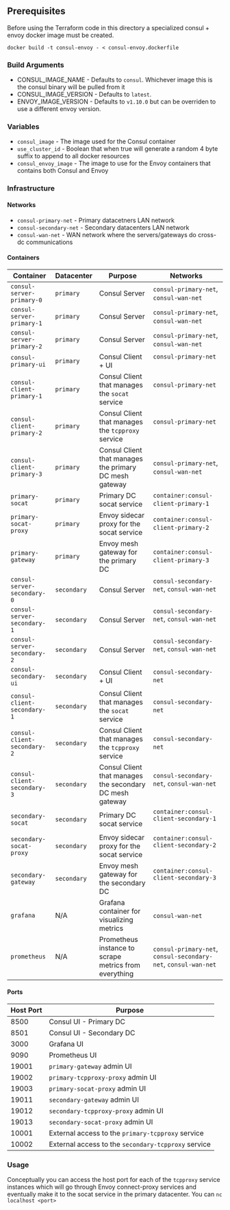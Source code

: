 ## Prerequisites

Before using the Terraform code in this directory a specialized consul + envoy docker image must be created.

```
docker build -t consul-envoy - < consul-envoy.dockerfile
```

### Build Arguments

* CONSUL_IMAGE_NAME - Defaults to `consul`. Whichever image this is the consul binary will be pulled from it
* CONSUL_IMAGE_VERSION - Defaults to `latest`.
* ENVOY_IMAGE_VERSION - Defaults to `v1.10.0` but can be overriden to use a different envoy version.

### Variables

* `consul_image` - The image used for the Consul container
* `use_cluster_id` - Boolean that when true will generate a random 4 byte suffix to append to all docker resources
* `consul_envoy_image` - The image to use for the Envoy containers that contains both Consul and Envoy

### Infrastructure

#### Networks

* `consul-primary-net` - Primary datacetners LAN network
* `consul-secondary-net` - Secondary datacenters LAN network
* `consul-wan-net` - WAN network where the servers/gateways do cross-dc communications

#### Containers

| Container                  | Datacenter  | Purpose                                                  | Networks                                                       |
| -------------------------- | ----------- | -------------------------------------------------------- | -------------------------------------------------------------- |
|`consul-server-primary-0`   | `primary`   | Consul Server                                            | `consul-primary-net`, `consul-wan-net`                         |
|`consul-server-primary-1`   | `primary`   | Consul Server                                            | `consul-primary-net`, `consul-wan-net`                         |
|`consul-server-primary-2`   | `primary`   | Consul Server                                            | `consul-primary-net`, `consul-wan-net`                         |
|`consul-primary-ui`         | `primary`   | Consul Client + UI                                       | `consul-primary-net`                                           |
|`consul-client-primary-1`   | `primary`   | Consul Client that manages the `socat` service           | `consul-primary-net`                                           |
|`consul-client-primary-2`   | `primary`   | Consul Client that manages the `tcpproxy` service        | `consul-primary-net`                                           |
|`consul-client-primary-3`   | `primary`   | Consul Client that manages the primary DC mesh gateway   | `consul-primary-net`, `consul-wan-net`                         |
|`primary-socat`             | `primary`   | Primary DC socat service                                 | `container:consul-client-primary-1`                            |
|`primary-socat-proxy`       | `primary`   | Envoy sidecar proxy for the socat service                | `container:consul-client-primary-2`                            |
|`primary-gateway`           | `primary`   | Envoy mesh gateway for the primary DC                    | `container:consul-client-primary-3`                            |
|`consul-server-secondary-0` | `secondary` | Consul Server                                            | `consul-secondary-net`, `consul-wan-net`                       |
|`consul-server-secondary-1` | `secondary` | Consul Server                                            | `consul-secondary-net`, `consul-wan-net`                       |
|`consul-server-secondary-2` | `secondary` | Consul Server                                            | `consul-secondary-net`, `consul-wan-net`                       |
|`consul-secondary-ui`       | `secondary` | Consul Client + UI                                       | `consul-secondary-net`                                         |
|`consul-client-secondary-1` | `secondary` | Consul Client that manages the `socat` service           | `consul-secondary-net`                                         |
|`consul-client-secondary-2` | `secondary` | Consul Client that manages the `tcpproxy` service        | `consul-secondary-net`                                         |
|`consul-client-secondary-3` | `secondary` | Consul Client that manages the secondary DC mesh gateway | `consul-secondary-net`, `consul-wan-net`                       |
|`secondary-socat`           | `secondary` | Primary DC socat service                                 | `container:consul-client-secondary-1`                          |
|`secondary-socat-proxy`     | `secondary` | Envoy sidecar proxy for the socat service                | `container:consul-client-secondary-2`                          |
|`secondary-gateway`         | `secondary` | Envoy mesh gateway for the secondary DC                  | `container:consul-client-secondary-3`                          |
|`grafana`                   | N/A         | Grafana container for visualizing metrics                | `consul-wan-net`                                               |
|`prometheus`                | N/A         | Prometheus instance to scrape metrics from everything    | `consul-primary-net`, `consul-secondary-net`, `consul-wan-net` |

#### Ports

| Host Port | Purpose                                             |
| --------- | --------------------------------------------------- |
| 8500      | Consul UI - Primary DC                              |
| 8501      | Consul UI - Secondary DC                            |
| 3000      | Grafana UI                                          |
| 9090      | Prometheus UI                                       |
| 19001     | `primary-gateway` admin UI                          |
| 19002     | `primary-tcpproxy-proxy` admin UI                   |
| 19003     | `primary-socat-proxy` admin UI                      |
| 19011     | `secondary-gateway` admin UI                        |
| 19012     | `secondary-tcpproxy-proxy` admin UI                 |
| 19013     | `secondary-socat-proxy` admin UI                    |
| 10001     | External access to the `primary-tcpproxy` service   |
| 10002     | External access to the `secondary-tcpproxy` service |

### Usage

Conceptually you can access the host port for each of the `tcpproxy` service instances which will go through Envoy connect-proxy services and eventually make it to the socat service in the primary datacenter.
You can `nc localhost <port>`